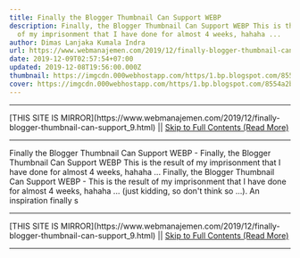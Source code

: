 ```yaml
---
title: Finally the Blogger Thumbnail Can Support WEBP
description: Finally, the Blogger Thumbnail Can Support WEBP This is the result
  of my imprisonment that I have done for almost 4 weeks, hahaha ...
author: Dimas Lanjaka Kumala Indra
url: https://www.webmanajemen.com/2019/12/finally-blogger-thumbnail-can-support_9.html
date: 2019-12-09T02:57:54+07:00
updated: 2019-12-08T19:56:00.000Z
thumbnail: https://imgcdn.000webhostapp.com/https/1.bp.blogspot.com/8554a2b99506f0fdc49578e7bed10bb4.jpeg
cover: https://imgcdn.000webhostapp.com/https/1.bp.blogspot.com/8554a2b99506f0fdc49578e7bed10bb4.jpeg
---
```


<hr/> [THIS SITE IS MIRROR](https://www.webmanajemen.com/2019/12/finally-blogger-thumbnail-can-support_9.html) || <a href="https://www.webmanajemen.com/2019/12/finally-blogger-thumbnail-can-support_9.html" rel="follow" class="button" id="read-more">Skip to Full Contents (Read More)</a> <hr/> Finally the Blogger Thumbnail Can Support WEBP - Finally, the Blogger Thumbnail Can Support WEBP This is the result of my imprisonment that I have done for almost 4 weeks, hahaha ... Finally, the Blogger Thumbnail Can Support WEBP - This is the result of my imprisonment that I have done for almost 4 weeks, hahaha ... (just kidding, so don't think so ...).  An inspiration finally s <hr/> [THIS SITE IS MIRROR](https://www.webmanajemen.com/2019/12/finally-blogger-thumbnail-can-support_9.html) || <a href="https://www.webmanajemen.com/2019/12/finally-blogger-thumbnail-can-support_9.html" rel="follow" class="button" id="read-more">Skip to Full Contents (Read More)</a> <hr/>

<script>
    if (location.host.includes('dimaslanjaka12')) {
      location.replace('https://www.webmanajemen.com/2019/12/finally-blogger-thumbnail-can-support_9.html');
    }
  </script>